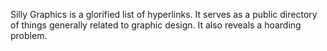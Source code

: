 
Silly Graphics is a glorified list of hyperlinks. It serves as a public directory of things generally related to graphic design. It also reveals a hoarding problem.
